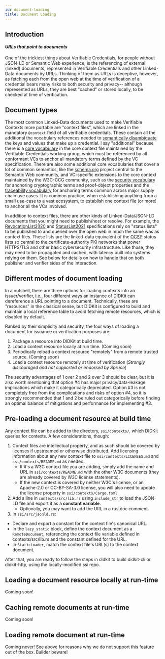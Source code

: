 ```yaml
---
id: document-loading
title: Document Loading
---
```


## Introduction
#### *URLs that point to documents*

One of the trickiest things about Verifiable Credentials, for people without
JSON-LD or Semantic Web experience, is the referencing of external (linked)
documents, represented in Verifiable Credentials and other Linked-Data documents
by URLs. Thinking of them as URLs is deceptive, however, as fetching each from
the open web at the time of verification of a credential bears many risks to
both security and privacy-- although represented as URLs, they are best "cached"
or stored locally, to be checked at time of verification.

## Document types 

The most common Linked-Data documents used to make Verifiable Contexts more
portable are "context files", which are linked in the mandatory `@context` field
of all verifiable credentials.  These contain all the additional the vocabulary
references needed to [semantically disambiguate](concepts#semantics) the keys
and values that make up a credential. I say "additional" because there is a
[core vocabulary](https://www.w3.org/2018/credentials/v1) in the core context
file maintained by the Verifiable Credentials working group, which must be
referenced by all conformant VCs to anchor all mandatory terms defined by the VC
specification. There are also some additional core vocabularies that cover a lot
of common semantics, like the [schema.org](https://schema.org/) project central
to the Semantic Web community, and VC-specific extensions to the core context
maintained by the W3C-CCG community, such as the [security
vocabulary](https://w3c-ccg.github.io/security-vocab/) for anchoring
cryptographic terms and proof-object properties and the [traceability
vocabulary](https://w3c-ccg.github.io/traceability-vocab/) for anchoring terms
common across major supply chain use cases.  It is common practice, when
establishing anything from a small use-case to a vast ecosystem, to establish
one context file (or more) to anchor all the VCs involved.

In addition to context files, there are other kinds of Linked-Data/JSON-LD
documents that you might need to publish/host or resolve.  For example, the
[RevocationList2020](https://w3c-ccg.github.io/vc-status-rl-2020/) and
[StatusList2021](https://w3c-ccg.github.io/vc-status-list-2021/) specifications
rely on "status lists" to be published to and queried over the open web in much
the same was as context files. These lists are the linked-data equivalent of the
[OCSP](https://en.wikipedia.org/wiki/Online_Certificate_Status_Protocol) status
lists so central to the certificate-authority PKI networks that power HTTPS/TLS
and other basic cybersecurity infrastructure. Like those, they may need to be
propagated and cached, with latency built into systems relying on them. See
below for details on how to handle that on both publisher and verifier sides of
the interaction.

## Different modes of document loading

In a nutshell, there are three options for loading contexts into an
issuer/verifier, i.e., four different ways an instance of DIDKit can dereference
a URL pointing to a document. Technically, these are "resources" in the
classical sense, but DIDKit is configured to build and maintain a local
reference table to avoid fetching remote resources, which is disabled by
default.

Ranked by their simplicity and security, the four ways of loading a document for
issuance or verification purposes are:

1. Package a resource into DIDKit at build time.
2. Load a context resource locally at run time. (Coming soon)
3. Periodically reload a context resource "remotely" from a remote trusted
   source. (Coming soon)
4. Load a context resource remotely at time of verification (*Strongly
   discouraged and not supported or endorsed by Spruce*)

The security advantages of 1 over 2 and 2 over 3 should be clear, but it is also
worth mentioning that option #4 has major privacy/data-leakage implications
which make it categorically deprecated.  Option #3 is not completely free from
the complications and risks of option #4, so it is strongly recommended that 1
and 2 be ruled out categorically before finding an optimal balance of
mitigations and performance for implementing #3.

## Pre-loading a document resource at build time

Any context file can be added to the directory, `ssi/contexts/`, which DIDKit
queries for contexts.  A few considerations, though:

1. Context files are intellectual property, and as such should be covered by
   licenses if upstreamed or otherwise distributed. Add licensing information
   about any new context file to `ssi/contexts/LICENSES.md` and
   `ssi/contexts/README.md` as needed.
   - If it's a W3C context file you are adding, simply add the name and URL in
     `ssi/contexts/README.md` with the other W3C documents (they are already
     covered by W3C license statements).
   - If the new context is covered by neither W3C's license, or an Apache-2.0 or
     CC-BY-SA-3.0 license, you will also need to update the license property in
     `ssi/contexts/Cargo.toml`.
2. Add a line in `contexts/src/lib.rs` using `include_str` to load the JSON-LD
   file and export it as a **constant variable**.
   - Optionally, you may want to add the URL in a rustdoc comment.
3. In `ssi/src/jsonld.rs`:
  - Declare and export a constant for the context file's canonical URL.
  - In the `lazy_static` block, define the context document as a
    `RemoteDocument`, referencing the context file variable defined in
    contexts/src/lib.rs and the constant defined for the URL.
  - In `StaticLoader`, match the context file's URL(s) to the context document.

After that, you are ready to follow the steps in didkit to build didkit-cli or
didkit-http, using the locally-modified ssi repo.

## Loading a document resource locally at run-time

Coming soon!

## Caching remote documents at run-time

Coming soon!

## Loading remote document at run-time

Coming never! See above for reasons why we do not support this feature out of
the box.  Builder beware!
